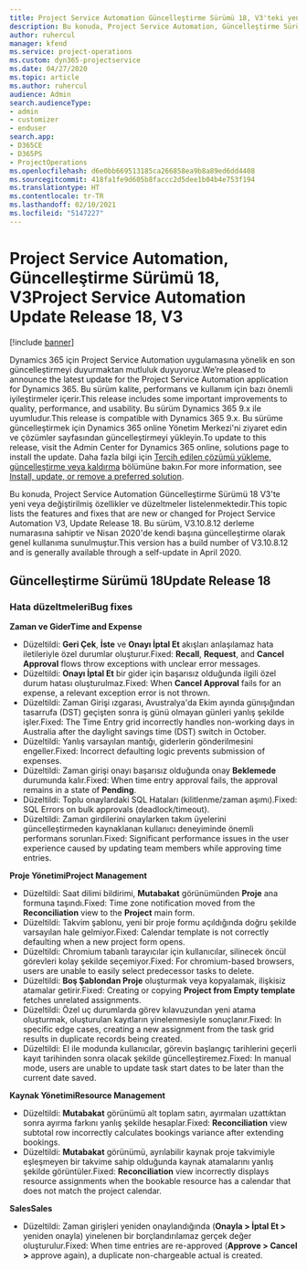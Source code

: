 ```yaml
---
title: Project Service Automation Güncelleştirme Sürümü 18, V3'teki yenilikler veya değişiklikler
description: Bu konuda, Project Service Automation, Güncelleştirme Sürümü 18, V3'teki özellikler ve düzeltmeler listelenir.
author: ruhercul
manager: kfend
ms.service: project-operations
ms.custom: dyn365-projectservice
ms.date: 04/27/2020
ms.topic: article
ms.author: ruhercul
audience: Admin
search.audienceType:
- admin
- customizer
- enduser
search.app:
- D365CE
- D365PS
- ProjectOperations
ms.openlocfilehash: d6e0bb669513185ca266858ea9b8a89ed6dd4408
ms.sourcegitcommit: 418fa1fe9d605b8faccc2d5dee1b04b4e753f194
ms.translationtype: HT
ms.contentlocale: tr-TR
ms.lasthandoff: 02/10/2021
ms.locfileid: "5147227"
---
```

# <a name="project-service-automation-update-release-18-v3"></a><span data-ttu-id="a6a82-103">Project Service Automation, Güncelleştirme Sürümü 18, V3</span><span class="sxs-lookup"><span data-stu-id="a6a82-103">Project Service Automation Update Release 18, V3</span></span>

[!include [banner](../includes/psa-now-project-operations.md)]

<span data-ttu-id="a6a82-104">Dynamics 365 için Project Service Automation uygulamasına yönelik en son güncelleştirmeyi duyurmaktan mutluluk duyuyoruz.</span><span class="sxs-lookup"><span data-stu-id="a6a82-104">We’re pleased to announce the latest update for the Project Service Automation application for Dynamics 365.</span></span> <span data-ttu-id="a6a82-105">Bu sürüm kalite, performans ve kullanım için bazı önemli iyileştirmeler içerir.</span><span class="sxs-lookup"><span data-stu-id="a6a82-105">This release includes some important improvements to quality, performance, and usability.</span></span> <span data-ttu-id="a6a82-106">Bu sürüm Dynamics 365 9.x ile uyumludur.</span><span class="sxs-lookup"><span data-stu-id="a6a82-106">This release is compatible with Dynamics 365 9.x.</span></span> <span data-ttu-id="a6a82-107">Bu sürüme güncelleştirmek için Dynamics 365 online Yönetim Merkezi'ni ziyaret edin ve çözümler sayfasından güncelleştirmeyi yükleyin.</span><span class="sxs-lookup"><span data-stu-id="a6a82-107">To update to this release, visit the Admin Center for Dynamics 365 online, solutions page to install the update.</span></span> <span data-ttu-id="a6a82-108">Daha fazla bilgi için [Tercih edilen çözümü yükleme, güncelleştirme veya kaldırma](https://docs.microsoft.com/power-platform/admin/install-remove-preferred-solution) bölümüne bakın.</span><span class="sxs-lookup"><span data-stu-id="a6a82-108">For more information, see [Install, update, or remove a preferred solution](https://docs.microsoft.com/power-platform/admin/install-remove-preferred-solution).</span></span>

<span data-ttu-id="a6a82-109">Bu konuda, Project Service Automation Güncelleştirme Sürümü 18 V3'te yeni veya değiştirilmiş özellikler ve düzeltmeler listelenmektedir.</span><span class="sxs-lookup"><span data-stu-id="a6a82-109">This topic lists the features and fixes that are new or changed for Project Service Automation V3, Update Release 18.</span></span> <span data-ttu-id="a6a82-110">Bu sürüm, V3.10.8.12 derleme numarasına sahiptir ve Nisan 2020'de kendi başına güncelleştirme olarak genel kullanıma sunulmuştur.</span><span class="sxs-lookup"><span data-stu-id="a6a82-110">This version has a build number of V3.10.8.12 and is generally available through a self-update in April 2020.</span></span>

## <a name="update-release-18"></a><span data-ttu-id="a6a82-111">Güncelleştirme Sürümü 18</span><span class="sxs-lookup"><span data-stu-id="a6a82-111">Update Release 18</span></span>

### <a name="bug-fixes"></a><span data-ttu-id="a6a82-112">Hata düzeltmeleri</span><span class="sxs-lookup"><span data-stu-id="a6a82-112">Bug fixes</span></span>

<span data-ttu-id="a6a82-113">**Zaman ve Gider**</span><span class="sxs-lookup"><span data-stu-id="a6a82-113">**Time and Expense**</span></span>

- <span data-ttu-id="a6a82-114">Düzeltildi: **Geri Çek**, **İste** ve **Onayı İptal Et** akışları anlaşılamaz hata iletileriyle özel durumlar oluşturur.</span><span class="sxs-lookup"><span data-stu-id="a6a82-114">Fixed: **Recall**, **Request**, and **Cancel Approval** flows throw exceptions with unclear error messages.</span></span>
- <span data-ttu-id="a6a82-115">Düzeltildi: **Onayı İptal Et** bir gider için başarısız olduğunda ilgili özel durum hatası oluşturulmaz.</span><span class="sxs-lookup"><span data-stu-id="a6a82-115">Fixed: When **Cancel Approval** fails for an expense, a relevant exception error is not thrown.</span></span>
- <span data-ttu-id="a6a82-116">Düzeltildi: Zaman Girişi ızgarası, Avustralya'da Ekim ayında günışığından tasarrufa (DST) geçişten sonra iş günü olmayan günleri yanlış şekilde işler.</span><span class="sxs-lookup"><span data-stu-id="a6a82-116">Fixed: The Time Entry grid incorrectly handles non-working days in Australia after the daylight savings time (DST) switch in October.</span></span>
- <span data-ttu-id="a6a82-117">Düzeltildi: Yanlış varsayılan mantığı, giderlerin gönderilmesini engeller.</span><span class="sxs-lookup"><span data-stu-id="a6a82-117">Fixed: Incorrect defaulting logic prevents submission of expenses.</span></span>
- <span data-ttu-id="a6a82-118">Düzeltildi: Zaman girişi onayı başarısız olduğunda onay **Beklemede** durumunda kalır.</span><span class="sxs-lookup"><span data-stu-id="a6a82-118">Fixed: When time entry approval fails, the approval remains in a state of **Pending**.</span></span>
- <span data-ttu-id="a6a82-119">Düzeltildi: Toplu onaylardaki SQL Hataları (kilitlenme/zaman aşımı).</span><span class="sxs-lookup"><span data-stu-id="a6a82-119">Fixed: SQL Errors on bulk approvals (deadlock/timeout).</span></span>
- <span data-ttu-id="a6a82-120">Düzeltildi: Zaman girdilerini onaylarken takım üyelerini güncelleştirmeden kaynaklanan kullanıcı deneyiminde önemli performans sorunları.</span><span class="sxs-lookup"><span data-stu-id="a6a82-120">Fixed: Significant performance issues in the user experience caused by updating team members while approving time entries.</span></span>

<span data-ttu-id="a6a82-121">**Proje Yönetimi**</span><span class="sxs-lookup"><span data-stu-id="a6a82-121">**Project Management**</span></span>

- <span data-ttu-id="a6a82-122">Düzeltildi: Saat dilimi bildirimi, **Mutabakat** görünümünden **Proje** ana formuna taşındı.</span><span class="sxs-lookup"><span data-stu-id="a6a82-122">Fixed: Time zone notification moved from the **Reconciliation** view to the **Project** main form.</span></span>
- <span data-ttu-id="a6a82-123">Düzeltildi: Takvim şablonu, yeni bir proje formu açıldığında doğru şekilde varsayılan hale gelmiyor.</span><span class="sxs-lookup"><span data-stu-id="a6a82-123">Fixed: Calendar template is not correctly defaulting when a new project form opens.</span></span>
- <span data-ttu-id="a6a82-124">Düzeltildi: Chromium tabanlı tarayıcılar için kullanıcılar, silinecek öncül görevleri kolay şekilde seçemiyor.</span><span class="sxs-lookup"><span data-stu-id="a6a82-124">Fixed: For chromium-based browsers, users are unable to easily select predecessor tasks to delete.</span></span>
- <span data-ttu-id="a6a82-125">Düzeltildi: **Boş Şablondan Proje** oluşturmak veya kopyalamak, ilişkisiz atamalar getirir.</span><span class="sxs-lookup"><span data-stu-id="a6a82-125">Fixed: Creating or copying **Project from Empty template** fetches unrelated assignments.</span></span>
- <span data-ttu-id="a6a82-126">Düzeltildi: Özel uç durumlarda görev kılavuzundan yeni atama oluşturmak, oluşturulan kayıtların yinelenmesiyle sonuçlanır.</span><span class="sxs-lookup"><span data-stu-id="a6a82-126">Fixed: In specific edge cases, creating a new assignment from the task grid results in duplicate records being created.</span></span>
- <span data-ttu-id="a6a82-127">Düzeltildi: El ile modunda kullanıcılar, görevin başlangıç tarihlerini geçerli kayıt tarihinden sonra olacak şekilde güncelleştiremez.</span><span class="sxs-lookup"><span data-stu-id="a6a82-127">Fixed: In manual mode, users are unable to update task start dates to be later than the current date saved.</span></span>

<span data-ttu-id="a6a82-128">**Kaynak Yönetimi**</span><span class="sxs-lookup"><span data-stu-id="a6a82-128">**Resource Management**</span></span>

- <span data-ttu-id="a6a82-129">Düzeltildi: **Mutabakat** görünümü alt toplam satırı, ayırmaları uzattıktan sonra ayırma farkını yanlış şekilde hesaplar.</span><span class="sxs-lookup"><span data-stu-id="a6a82-129">Fixed: **Reconciliation** view subtotal row incorrectly calculates bookings variance after extending bookings.</span></span>
- <span data-ttu-id="a6a82-130">Düzeltildi: **Mutabakat** görünümü, ayrılabilir kaynak proje takvimiyle eşleşmeyen bir takvime sahip olduğunda kaynak atamalarını yanlış şekilde görüntüler.</span><span class="sxs-lookup"><span data-stu-id="a6a82-130">Fixed: **Reconciliation** view incorrectly displays resource assignments when the bookable resource has a calendar that does not match the project calendar.</span></span>

<span data-ttu-id="a6a82-131">**Sales**</span><span class="sxs-lookup"><span data-stu-id="a6a82-131">**Sales**</span></span>

- <span data-ttu-id="a6a82-132">Düzeltildi: Zaman girişleri yeniden onaylandığında (**Onayla > İptal Et >** yeniden onayla) yinelenen bir borçlandırılamaz gerçek değer oluşturulur.</span><span class="sxs-lookup"><span data-stu-id="a6a82-132">Fixed: When time entries are re-approved (**Approve > Cancel >** approve again), a duplicate non-chargeable actual is created.</span></span>
